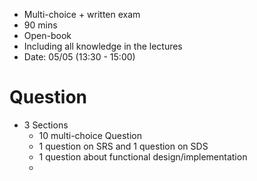 * Multi-choice + written exam
* 90 mins
* Open-book
* Including all knowledge in the lectures
* Date: 05/05 (13:30 - 15:00)
# Question
* 3 Sections
	* 10 multi-choice Question
	* 1 question on SRS and 1 question on SDS
	* 1 question about functional design/implementation
	* 